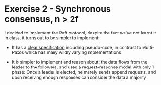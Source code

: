 # Exercise 2 - Synchronous consensus, n > 2f

I decided to implement the Raft protocol, despite the fact we've not learnt it in class, it turns out to be simpler to
implement:

- It has a [clear specification](https://raft.github.io/raft.pdf) including pseudo-code, in contrast to Multi-Paxos
  which has many wildly varying implementations
  
- It is simpler to implement and reason about: the data flows from the leader to the followers, and uses a request-response
  model with only 1 phase: Once a leader is elected, he merely sends append requests, and upon receiving enough responses
  can consider the data a majority
